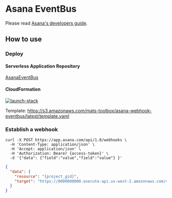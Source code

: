 # Asana EventBus

Please read [Asana's developers guide](https://developers.asana.com/docs/webhooks).

## How to use

### Deploy

#### Serverless Application Repository

[AsanaEventBus](https://serverlessrepo.aws.amazon.com/applications/us-west-2/345513370492/AsanaEventBus)

#### CloudFormation

[![launch-stack](https://s3.amazonaws.com/cloudformation-examples/cloudformation-launch-stack.png)][1]

Template: https://s3.amazonaws.com/mats-toolbox/asana-webhook-eventbus/latest/template.yaml

[1]: https://console.aws.amazon.com/cloudformation/home#/stacks/new?stackName=AsanaEventBus&templateURL=https://s3.amazonaws.com/mats-toolbox/asana-webhook-eventbus/latest/template.yaml

### Establish a webhook

```
curl -X POST https://app.asana.com/api/1.0/webhooks \
  -H 'Content-Type: application/json' \
  -H 'Accept: application/json' \
  -H 'Authorization: Bearer {access-token}' \
  -d '{"data": {"field":"value","field":"value"} }'
```

```json
{
  "data": {
    "resource": "{project_gid}",
    "target": "https://0000000000.execute-api.us-west-2.amazonaws.com/v1/webhook/{project_gid}"
  }
}
```
